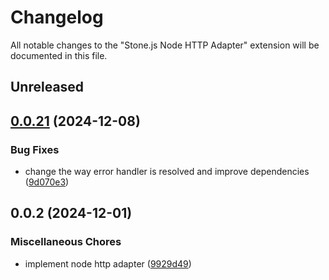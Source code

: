 # Changelog

All notable changes to the "Stone.js Node HTTP Adapter" extension will be documented in this file.

## Unreleased

## [0.0.21](https://github.com/stone-foundation/stone-js-node-http-adapter/compare/v0.0.2...v0.0.21) (2024-12-08)


### Bug Fixes

* change the way error handler is resolved and improve dependencies ([9d070e3](https://github.com/stone-foundation/stone-js-node-http-adapter/commit/9d070e3e3d9f25f224e17a2e0e7d20019f4bc062))

## 0.0.2 (2024-12-01)


### Miscellaneous Chores

* implement node http adapter ([9929d49](https://github.com/stone-foundation/stone-js-node-http-adapter/commit/9929d494d97af9b76f0eedfbba8a3119e7dc4922))
